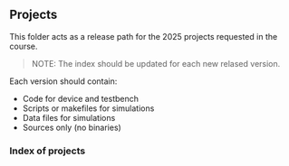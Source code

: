 ## Projects

This folder acts as a release path for the 2025 projects requested in the course.

> NOTE: The index should be updated for each new relased version.

Each version should contain:

- Code for device and testbench
- Scripts or makefiles for simulations
- Data files for simulations
- Sources only (no binaries)

### Index of projects